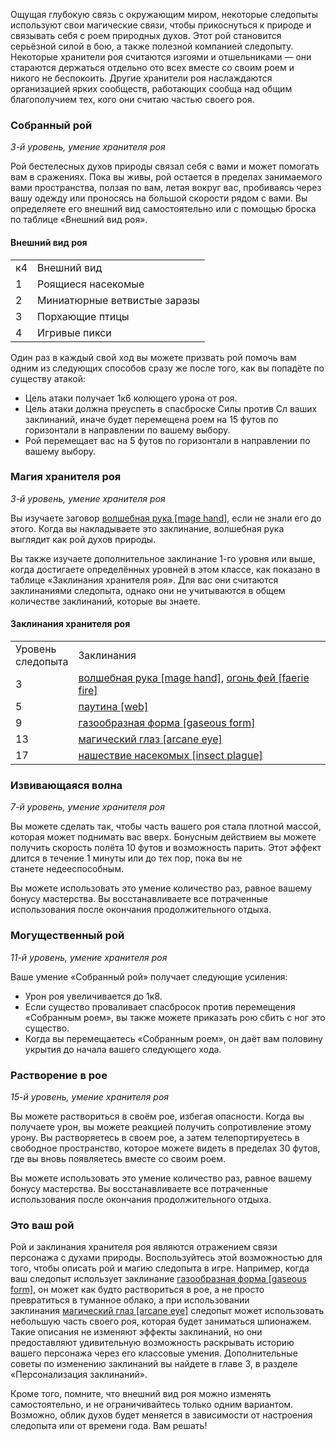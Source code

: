 Ощущая глубокую связь с окружающим миром, некоторые следопыты используют свои магические связи, чтобы прикоснуться к природе и связывать себя с роем природных духов. Этот рой становится серьёзной силой в бою, а также полезной компанией следопыту. Некоторые хранители роя считаются изгоями и отшельниками — они стараются держаться отдельно ото всех вместе со своим роем и никого не беспокоить. Другие хранители роя наслаждаются организацией ярких сообществ, работающих сообща над общим благополучием тех, кого они считаю частью своего роя.

  

### Собранный рой

_3-й уровень, умение хранителя роя_

Рой бестелесных духов природы связал себя с вами и может помогать вам в сражениях. Пока вы живы, рой остается в пределах занимаемого вами пространства, ползая по вам, летая вокруг вас, пробиваясь через вашу одежду или проносясь на большой скорости рядом с вами. Вы определяете его внешний вид самостоятельно или с помощью броска по таблице «Внешний вид роя».

#### Внешний вид роя

|   |   |
|---|---|
|к4|Внешний вид|
|1|Роящиеся насекомые|
|2|Миниатюрные ветвистые заразы|
|3|Порхающие птицы|
|4|Игривые пикси|

  

Один раз в каждый свой ход вы можете призвать рой помочь вам одним из следующих способов сразу же после того, как вы попадёте по существу атакой:

- Цель атаки получает 1к6 колющего урона от роя.
- Цель атаки должна преуспеть в cпасброске Силы против Сл ваших заклинаний, иначе будет перемещена роем на 15 футов по горизонтали в направлении по вашему выбору.
- Рой перемещает вас на 5 футов по горизонтали в направлении по вашему выбору.

  

### Магия хранителя роя

_3-й уровень, умение хранителя роя_

Вы изучаете заговор [волшебная рука [mage hand]](https://dnd.su/spells/26-mage_hand/), если не знали его до этого. Когда вы накладываете это заклинание, волшебная рука выглядит как рой духов природы.

Вы также изучаете дополнительное заклинание 1-го уровня или выше, когда достигаете определённых уровней в этом классе, как показано в таблице «Заклинания хранителя роя». Для вас они считаются заклинаниями следопыта, однако они не учитываются в общем количестве заклинаний, которые вы знаете.

#### Заклинания хранителя роя

|   |   |
|---|---|
|Уровень  <br>следопыта|Заклинания|
|3|[волшебная рука [mage hand]](https://dnd.su/spells/26-mage_hand/), [огонь фей [faerie fire]](https://dnd.su/spells/207-faerie_fire/)|
|5|[паутина [web]](https://dnd.su/spells/227-web/)|
|9|[газообразная форма [gaseous form]](https://dnd.su/spells/41-gaseous_form/)|
|13|[магический глаз [arcane eye]](https://dnd.su/spells/151-arcane_eye/)|
|17|[нашествие насекомых [insect plague]](https://dnd.su/spells/180-insect_plague/)|

  

### Извивающаяся волна

_7-й уровень, умение хранителя роя_

Вы можете сделать так, чтобы часть вашего роя стала плотной массой, которая может поднимать вас вверх. Бонусным действием вы можете получить скорость полёта 10 футов и возможность парить. Этот эффект длится в течение 1 минуты или до тех пор, пока вы не станете недееспособным.

Вы можете использовать это умение количество раз, равное вашему бонусу мастерства. Вы восстанавливаете все потраченные использования после окончания продолжительного отдыха.

  

### Могущественный рой

_11-й уровень, умение хранителя роя_

Ваше умение «Собранный рой» получает следующие усиления:

- Урон роя увеличивается до 1к8.
- Если существо проваливает спасбросок против перемещения «Собранным роем», вы также можете приказать рою сбить с ног это существо.
- Когда вы перемещаетесь «Собранным роем», он даёт вам половину укрытия до начала вашего следующего хода.

  

### Растворение в рое

_15-й уровень, умение хранителя роя_

Вы можете раствориться в своём рое, избегая опасности. Когда вы получаете урон, вы можете реакцией получить сопротивление этому  урону. Вы растворяетесь в своем рое, а затем телепортируетесь в свободное пространство, которое можете видеть в пределах 30 футов, где вы вновь появляетесь вместе со своим роем.

Вы можете использовать это умение количество раз, равное вашему бонусу мастерства. Вы восстанавливаете все потраченные использования после окончания продолжительного отдыха.

  

### Это ваш рой

Рой и заклинания хранителя роя являются отражением связи персонажа с духами природы. Воспользуйтесь этой возможностью для того, чтобы описать рой и магию следопыта в игре. Например, когда ваш следопыт использует заклинание [газообразная форма [gaseous form]](https://dnd.su/spells/41-gaseous_form/), он может как будто раствориться в рое, а не просто превратиться в туманное облако, а при использовании заклинания [магический глаз [arcane eye]](https://dnd.su/spells/151-arcane_eye/) следопыт может использовать небольшую часть своего роя, которая будет заниматься шпионажем. Такие описания не изменяют эффекты заклинаний, но они предоставляют удивительную возможность раскрывать историю вашего персонажа через его классовые умения. Дополнительные советы по изменению заклинаний вы найдете в главе 3, в разделе «Персонализация заклинаний».

Кроме того, помните, что внешний вид роя можно изменять самостоятельно, и не ограничивайтесь только одним вариантом. Возможно, облик духов будет меняется в зависимости от настроения следопыта или от времени года. Вам решать!
